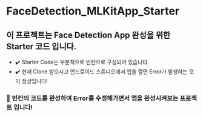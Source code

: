 # FaceDetection_MLKitApp_Starter

## 이 프로젝트는 Face Detection App 완성을 위한 Starter 코드 입니다. 
- ✔️ Starter Code는 부분적으로 빈칸으로 구성되어 있습니다. 
- ✔️ 현재 Clone 받으시고 안드로이드 스튜디오에서 앱을 열면 Error가 발생하는 것이 정상입니다!

### 🚀 빈칸의 코드를 완성하여 Error를 수정해가면서 앱을 완성시켜보는 프로젝트 입니다!
